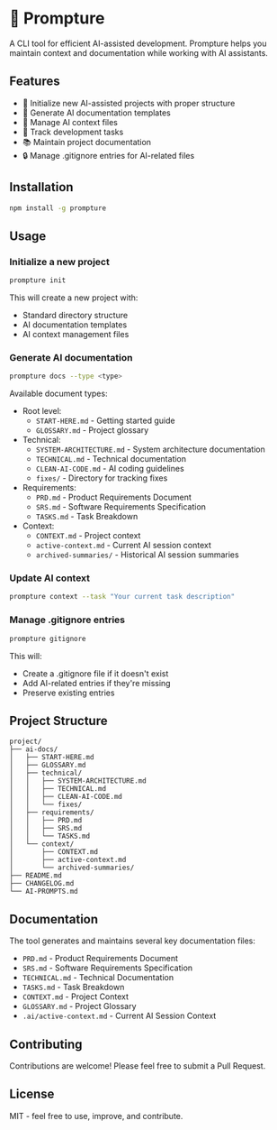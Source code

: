 # 🧩 Prompture

A CLI tool for efficient AI-assisted development. Prompture helps you maintain context and documentation while working with AI assistants.

## Features

- 🚀 Initialize new AI-assisted projects with proper structure
- 📝 Generate AI documentation templates
- 🔄 Manage AI context files
- 🎯 Track development tasks
- 📚 Maintain project documentation
- 🔒 Manage .gitignore entries for AI-related files

## Installation

```bash
npm install -g prompture
```

## Usage

### Initialize a new project

```bash
prompture init
```

This will create a new project with:
- Standard directory structure
- AI documentation templates
- AI context management files

### Generate AI documentation

```bash
prompture docs --type <type>
```

Available document types:
- Root level:
  - `START-HERE.md` - Getting started guide
  - `GLOSSARY.md` - Project glossary
- Technical:
  - `SYSTEM-ARCHITECTURE.md` - System architecture documentation
  - `TECHNICAL.md` - Technical documentation
  - `CLEAN-AI-CODE.md` - AI coding guidelines
  - `fixes/` - Directory for tracking fixes
- Requirements:
  - `PRD.md` - Product Requirements Document
  - `SRS.md` - Software Requirements Specification
  - `TASKS.md` - Task Breakdown
- Context:
  - `CONTEXT.md` - Project context
  - `active-context.md` - Current AI session context
  - `archived-summaries/` - Historical AI session summaries

### Update AI context

```bash
prompture context --task "Your current task description"
```

### Manage .gitignore entries

```bash
prompture gitignore
```

This will:
- Create a .gitignore file if it doesn't exist
- Add AI-related entries if they're missing
- Preserve existing entries

## Project Structure

```
project/
├── ai-docs/
│   ├── START-HERE.md
│   ├── GLOSSARY.md
│   ├── technical/
│   │   ├── SYSTEM-ARCHITECTURE.md
│   │   ├── TECHNICAL.md
│   │   ├── CLEAN-AI-CODE.md
│   │   └── fixes/
│   ├── requirements/
│   │   ├── PRD.md
│   │   ├── SRS.md
│   │   └── TASKS.md
│   └── context/
│       ├── CONTEXT.md
│       ├── active-context.md
│       └── archived-summaries/
├── README.md
├── CHANGELOG.md
└── AI-PROMPTS.md
```

## Documentation

The tool generates and maintains several key documentation files:

- `PRD.md` - Product Requirements Document
- `SRS.md` - Software Requirements Specification
- `TECHNICAL.md` - Technical Documentation
- `TASKS.md` - Task Breakdown
- `CONTEXT.md` - Project Context
- `GLOSSARY.md` - Project Glossary
- `.ai/active-context.md` - Current AI Session Context

## Contributing

Contributions are welcome! Please feel free to submit a Pull Request.

## License

MIT - feel free to use, improve, and contribute.

